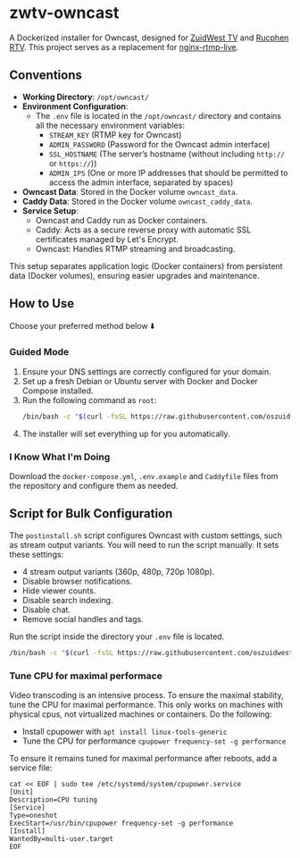 # zwtv-owncast

A Dockerized installer for Owncast, designed for [ZuidWest TV](https://www.zuidwesttv.nl/) and [Rucphen RTV](https://www.rucphenrtv.nl/). This project serves as a replacement for [nginx-rtmp-live](https://github.com/oszuidwest/nginx-rtmp-live).

## Conventions

- **Working Directory**: `/opt/owncast/`
- **Environment Configuration**:
  - The `.env` file is located in the `/opt/owncast/` directory and contains all the necessary environment variables:
    - `STREAM_KEY` (RTMP key for Owncast)
    - `ADMIN_PASSWORD` (Password for the Owncast admin interface)
    - `SSL_HOSTNAME` (The server’s hostname (without including `http://` or `https://`))
    - `ADMIN_IPS` (One or more IP addresses that should be permitted to access the admin interface, separated by spaces)
- **Owncast Data**: Stored in the Docker volume `owncast_data`.
- **Caddy Data**: Stored in the Docker volume `owncast_caddy_data`.
- **Service Setup**:
  - Owncast and Caddy run as Docker containers.
  - Caddy: Acts as a secure reverse proxy with automatic SSL certificates managed by Let's Encrypt.
  - Owncast: Handles RTMP streaming and broadcasting.

This setup separates application logic (Docker containers) from persistent data (Docker volumes), ensuring easier upgrades and maintenance.

## How to Use

Choose your preferred method below ⬇️

### Guided Mode

1. Ensure your DNS settings are correctly configured for your domain.
2. Set up a fresh Debian or Ubuntu server with Docker and Docker Compose installed.
3. Run the following command as `root`:
   ```bash
   /bin/bash -c "$(curl -fsSL https://raw.githubusercontent.com/oszuidwest/zwtv-owncast/main/install.sh)"
   ```
4. The installer will set everything up for you automatically.

### I Know What I'm Doing

Download the `docker-compose.yml`, `.env.example` and `Caddyfile` files from the repository and configure them as needed.

## Script for Bulk Configuration

The `postinstall.sh` script configures Owncast with custom settings, such as stream output variants. You will need to run the script manually. It sets these settings:

- 4 stream output variants (360p, 480p, 720p 1080p).
- Disable browser notifications.
- Hide viewer counts.
- Disable search indexing.
- Disable chat.
- Remove social handles and tags.

Run the script inside the directory your `.env` file is located.

   ```bash
   /bin/bash -c "$(curl -fsSL https://raw.githubusercontent.com/oszuidwest/zwtv-owncast/main/postinstall.sh)"
   ```

### Tune CPU for maximal performace
Video transcoding is an intensive process. To ensure the maximal stability, tune the CPU for maximal performance. This only works on machines with physical cpus, not virtualized machines or containers. Do the following:
- Install cpupower with `apt install linux-tools-generic`
- Tune the CPU for performance `cpupower frequency-set -g performance`

To ensure it remains tuned for maximal performance after reboots, add a service file:
```
cat << EOF | sudo tee /etc/systemd/system/cpupower.service
[Unit]
Description=CPU tuning
[Service]
Type=oneshot
ExecStart=/usr/bin/cpupower frequency-set -g performance
[Install]
WantedBy=multi-user.target
EOF
```
